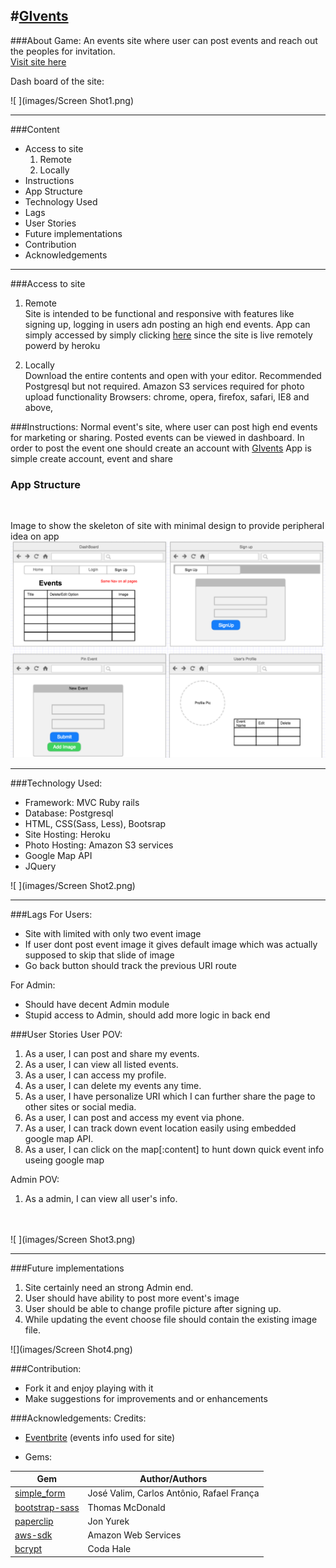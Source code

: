 #[GIvents](http://arcane-bayou-90843.herokuapp.com/)
---
###About Game:
An events site where user can post events and reach out the peoples for invitation. <br>
[Visit site here](http://arcane-bayou-90843.herokuapp.com/)

Dash board of the site:

![ ](images/Screen Shot1.png)


---



###Content
*	Access to site
	1. Remote
	2. Locally
* Instructions
* App Structure
* Technology Used
* Lags
* User Stories
* Future implementations
* Contribution
* Acknowledgements

---

###Access to site
1. Remote<br>
Site is intended to be functional and responsive with features like signing up, logging in users adn posting an high end events. App can simply accessed by simply clicking [here](http://arcane-bayou-90843.herokuapp.com/) since the site is live remotely powerd by heroku

2. Locally<br>
Download the entire contents and open with your editor.
Recommended Postgresql but not required.
Amazon S3 services required for photo upload functionality
Browsers: chrome, opera, firefox, safari, IE8 and above,


###Instructions:
Normal event's site, where user can post high end events for marketing or sharing. 
Posted events can be viewed in dashboard.
In order to post the event one should create an account with [GIvents](http://arcane-bayou-90843.herokuapp.com/) 
App is simple create account, event and share


### App Structure
<br>

Image to show the skeleton of site with minimal design to provide peripheral idea on app<br>
![ ](images/wireframe.png)

---


###Technology Used:
*	Framework: MVC Ruby rails
*	Database: Postgresql
* 	HTML, CSS(Sass, Less), Bootsrap
*	Site Hosting: Heroku
*	Photo Hosting: Amazon S3 services
*	Google Map API
* 	JQuery

![ ](images/Screen Shot2.png)


---

###Lags
For Users:
*	Site with limited with only two event image
*	If user dont post event image it gives default image which was actually supposed to skip that slide of image
* 	Go back button should track the previous URI route

For Admin:
*	Should have decent Admin module
* 	Stupid access to Admin, should add more logic in back end


###User Stories
User POV:

1.	As a user, I can post and share my events.
3. As a user, I can view all listed events.
3. As a user, I can access my profile.
4. As a user, I can delete my events any time.
5. As a user, I have personalize URI which I can further share the page to other sites or social media.
7. As a user, I can post and access my event via phone.
8. As a user, I can track down event location easily using embedded google map API.
9. As a user, I can click on the map[:content] to hunt down quick event info useing google map



Admin POV:

1. As a admin, I can view all user's info.<br><br><br>

![ ](images/Screen Shot3.png)

---

###Future implementations
1. Site certainly need an strong Admin end.
2. User should have ability to post more event's image
3. User should be able to change profile picture after signing up.
4. While updating the event choose file should contain the existing image file.

![](images/Screen Shot4.png)

###Contribution:
*	Fork it and enjoy playing with it
*	Make suggestions for improvements and or enhancements
 

###Acknowledgements:
Credits:<br>

* [Eventbrite](https://www.eventbrite.com/) (events info used for site)

* Gems:

Gem| Author/Authors
--------------|------
[simple_form](https://rubygems.org/gems/simple_form)|José Valim, Carlos Antônio, Rafael França
[bootstrap-sass](https://rubygems.org/gems/bootstrap-sass)|Thomas McDonald
[paperclip](https://rubygems.org/gems/paperclip)|Jon Yurek
[aws-sdk](https://rubygems.org/gems/aws-sdk)|Amazon Web Services
[bcrypt](https://rubygems.org/gems/bcrypt)|Coda Hale
